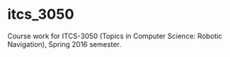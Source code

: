 # itcs_3050

Course work for ITCS-3050 (Topics in Computer Science: Robotic Navigation), Spring 2016 semester.
